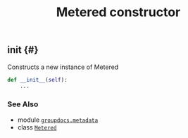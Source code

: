 ﻿---
title: Metered constructor
second_title: GroupDocs.Metadata for Python via .NET API References
description: 
type: docs
url: /python-net/groupdocs.metadata/metered/__init__/
is_root: false
weight: 10
---

## __init__ {#}

Constructs a new instance of Metered



```python
def __init__(self):
    ...
```





### See Also
* module [`groupdocs.metadata`](../../)
* class [`Metered`](/metadata/python-net/groupdocs.metadata/metered)
